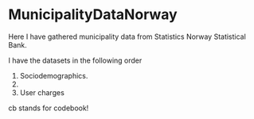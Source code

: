 # MunicipalityDataNorway

Here I have gathered municipality data from Statistics Norway Statistical Bank.

I have the datasets in the following order

1. Sociodemographics.
2. 
3. User charges


cb stands for codebook!